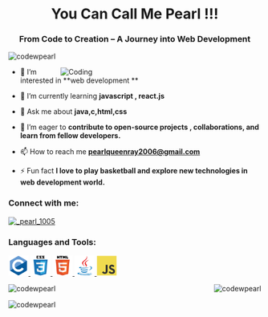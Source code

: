 <h1 align="center">You Can Call Me Pearl !!!</h1>
<h3 align="center">From Code to Creation – A Journey into Web Development</h3>

<p align="left"> <img src="https://komarev.com/ghpvc/?username=codewpearl&label=Profile%20views&color=0e75b6&style=flat" alt="codewpearl" /> </p>


<img align="right" alt="Coding" width="400" src="https://user-images.githubusercontent.com/74038190/213760705-0d5bf320-4f43-4352-b74b-0889ae726bf7.gif">


- 🔭 I’m interested in **web development **

- 🌱 I’m currently learning **javascript , react.js**

- 💬 Ask me about **java,c,html,css**

- 👯 I’m eager to **contribute to open-source projects , collaborations, and learn from fellow developers.**

- 📫 How to reach me **pearlqueenray2006@gmail.com**

- ⚡ Fun fact **I love to play basketball and explore new technologies in web development world.**

<h3 align="left">Connect with me:</h3>
<p align="left">

<a href="https://instagram.com/_pearl_1005" target="blank"><img align="center" src="https://raw.githubusercontent.com/rahuldkjain/github-profile-readme-generator/master/src/images/icons/Social/instagram.svg" alt="_pearl_1005" height="30" width="40" /></a>
</p>

<h3 align="left">Languages and Tools:</h3>
<p align="left"> <a href="https://www.cprogramming.com/" target="_blank" rel="noreferrer"> <img src="https://raw.githubusercontent.com/devicons/devicon/master/icons/c/c-original.svg" alt="c" width="40" height="40"/> </a> <a href="https://www.w3schools.com/css/" target="_blank" rel="noreferrer"> <img src="https://raw.githubusercontent.com/devicons/devicon/master/icons/css3/css3-original-wordmark.svg" alt="css3" width="40" height="40"/> </a> <a href="https://www.w3.org/html/" target="_blank" rel="noreferrer"> <img src="https://raw.githubusercontent.com/devicons/devicon/master/icons/html5/html5-original-wordmark.svg" alt="html5" width="40" height="40"/> </a> <a href="https://www.java.com" target="_blank" rel="noreferrer"> <img src="https://raw.githubusercontent.com/devicons/devicon/master/icons/java/java-original.svg" alt="java" width="40" height="40"/> </a> <a href="https://developer.mozilla.org/en-US/docs/Web/JavaScript" target="_blank" rel="noreferrer"> <img src="https://raw.githubusercontent.com/devicons/devicon/master/icons/javascript/javascript-original.svg" alt="javascript" width="40" height="40"/> 
</a> </p>


<p><img align="left" src="https://github-readme-stats.vercel.app/api/top-langs?username=codewpearl&show_icons=true&locale=en&layout=compact" alt="codewpearl" /></p>

<p>&nbsp;<img align="right" src="https://github-readme-stats.vercel.app/api?username=codewpearl&show_icons=true&locale=en" alt="codewpearl" /></p>

<p><img align="center" src="https://github-readme-streak-stats.herokuapp.com/?user=codewpearl&" alt="codewpearl" /></p>

  

<!---
CodeWPearl/CodeWPearl is a ✨ special ✨ repository because its `README.md` (this file) appears on your GitHub profile.
You can click the Preview link to take a look at your changes.
--->
